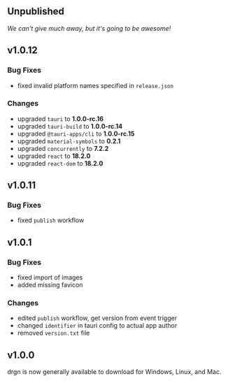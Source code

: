 ## Unpublished

*We can't give much away, but it's going to be awesome!*

## v1.0.12

### Bug Fixes

- fixed invalid platform names specified in `release.json`

### Changes

- upgraded `tauri` to **1.0.0-rc.16**
- upgraded `tauri-build` to **1.0.0-rc.14**
- upgraded `@tauri-apps/cli` to **1.0.0-rc.15**
- upgraded `material-symbols` to **0.2.1**
- upgraded `concurrently` to **7.2.2**
- upgraded `react` to **18.2.0**
- upgraded `react-dom` to **18.2.0**

## v1.0.11

### Bug Fixes

- fixed `publish` workflow

## v1.0.1

### Bug Fixes

- fixed import of images
- added missing favicon

### Changes

- edited `publish` workflow, get version from event trigger
- changed `identifier` in tauri config to actual app author
- removed `version.txt` file

## v1.0.0

drgn is now generally available to download for Windows, Linux, and Mac.
